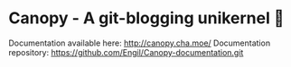 # Canopy - A git-blogging unikernel 🌿

Documentation available here: http://canopy.cha.moe/
Documentation repository: https://github.com/Engil/Canopy-documentation.git